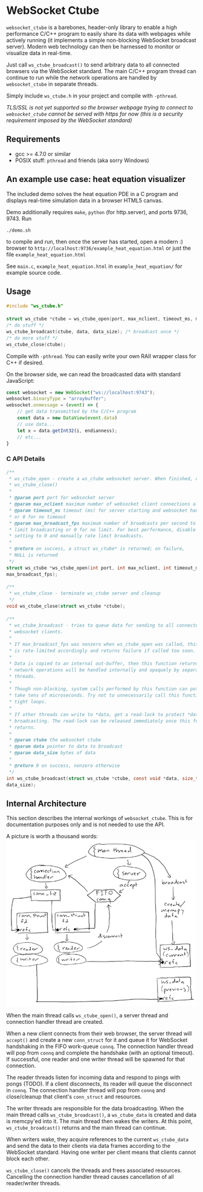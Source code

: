# WebSocket Ctube
`websocket_ctube` is a barebones, header-only library to enable a high
performance C/C++ program to easily share its data with webpages while actively
running (it implements a simple non-blocking WebSocket broadcast server). Modern
web technology can then be harnessed to monitor or visualize data in real-time.

Just call `ws_ctube_broadcast()` to send arbitrary data to all connected
browsers via the WebSocket standard.  The main C/C++ program thread can continue
to run while the network operations are handled by `websocket_ctube` in separate
threads.

Simply include `ws_ctube.h` in your project and compile with `-pthread`.

*TLS/SSL is not yet supported so the browser webpage trying to connect to
`websocket_ctube` cannot be served with https for now (this is a security
requirement imposed by the WebSocket standard)*

## Requirements
* gcc >= 4.7.0 or similar
* POSIX stuff: `pthread` and friends (aka sorry Windows)

## An example use case: heat equation visualizer
The included demo solves the heat equation PDE in a C program and displays
real-time simulation data in a browser HTML5 canvas.

Demo additionally requires `make`, `python` (for http.server), and ports 9736, 9743. Run
```shell
./demo.sh
```
to compile and run, then once the server has started, open a modern :) browser
to `http://localhost:9736/example_heat_equation.html` or just the file
`example_heat_equation.html`

See `main.c`, `example_heat_equation.html` in `example_heat_equation/` for
example source code.

## Usage
```C
#include "ws_ctube.h"

struct ws_ctube *ctube = ws_ctube_open(port, max_nclient, timeout_ms, max_broadcast_fps);
/* do stuff */
ws_ctube_broadcast(ctube, data, data_size); /* broadcast once */
/* do more stuff */
ws_ctube_close(ctube);
```
Compile with `-pthread`. You can easily write your own RAII wrapper class for
C++ if desired.

On the browser side, we can read the broadcasted data with standard JavaScript:
```js
const websocket = new WebSocket("ws://localhost:9743");
websocket.binaryType = "arraybuffer";
websocket.onmessage = (event) => {
	// get data transmitted by the C/C++ program
	const data = new DataView(event.data)
	// use data...
	let x = data.getInt32(i, endianness);
	// etc...
}
```

### C API Details
```C
/**
 * ws_ctube_open - create a ws_ctube websocket server. When finished, close with
 * ws_ctube_close()
 *
 * @param port port for websocket server
 * @param max_nclient maximum number of websocket client connections allowed
 * @param timeout_ms timeout (ms) for server starting and websocket handshake
 * or 0 for no timeout
 * @param max_broadcast_fps maximum number of broadcasts per second to rate
 * limit broadcasting or 0 for no limit. For best performance, disable by
 * setting to 0 and manually rate limit broadcasts.
 *
 * @return on success, a struct ws_ctube* is returned; on failure,
 * NULL is returned
 */
struct ws_ctube *ws_ctube_open(int port, int max_nclient, int timeout_ms, double
max_broadcast_fps);

/**
 * ws_ctube_close - terminate ws_ctube server and cleanup
 */
void ws_ctube_close(struct ws_ctube *ctube);

/**
 * ws_ctube_broadcast - tries to queue data for sending to all connected
 * websocket clients.
 *
 * If max_broadcast_fps was nonzero when ws_ctube_open was called, this function
 * is rate-limited accordingly and returns failure if called too soon.
 *
 * Data is copied to an internal out-buffer, then this function returns. Actual
 * network operations will be handled internally and opaquely by separate
 * threads.
 *
 * Though non-blocking, system calls performed by this function can potentially
 * take tens of microseconds. Try not to unnecessarily call this function in
 * tight loops.
 *
 * If other threads can write to *data, get a read-lock to protect *data before
 * broadcasting. The read-lock can be released immediately once this function
 * returns.
 *
 * @param ctube the websocket ctube
 * @param data pointer to data to broadcast
 * @param data_size bytes of data
 *
 * @return 0 on success, nonzero otherwise
 */
int ws_ctube_broadcast(struct ws_ctube *ctube, const void *data, size_t
data_size);
```

## Internal Architecture
This section describes the internal workings of `websocket_ctube`. This is for
documentation purposes only and is not needed to use the API.

A picture is worth a thousand words:
![architecture_img](arch.png)

When the main thread calls `ws_ctube_open()`, a server thread and connection
handler thread are created.

When a new client connects from their web browser, the server thread will
`accept()` and create a new `conn_struct` for it and queue it for WebSocket
handshaking in the FIFO work-queue `connq`. The connection handler thread will
pop from `connq` and complete the handshake (with an optional timeout). If
successful, one reader and one writer thread will be spawned for that
connection.

The reader threads listen for incoming data and respond to pings with pongs
(TODO). If a client disconnects, its reader will queue the disconnect in
`connq`. The connection handler thread will pop from `connq` and close/cleanup
that client's `conn_struct` and resources.

The writer threads are responsible for the data broadcasting. When the main
thread calls `ws_ctube_broadcast()`, a `ws_ctube_data` is created and data is
memcpy'ed into it. The main thread then wakes the writers. At this point,
`ws_ctube_broadcast()` returns and the main thread can continue.

When writers wake, they acquire references to the current `ws_ctube_data` and
send the data to their clients via data frames according to the WebSocket
standard. Having one writer per client means that clients cannot block each
other.

`ws_ctube_close()` cancels the threads and frees associated resources.
Cancelling the connection handler thread causes cancellation of all
reader/writer threads.
